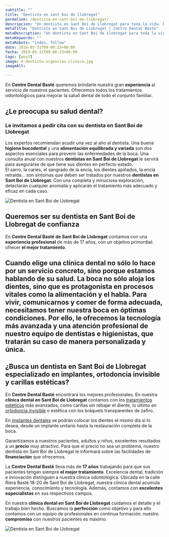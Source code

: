 ```yaml
---
subtitle: ""
title: "Dentista en sant boi de llobregat"
permalink: /dentista-en-sant-boi-de-llobregat/
descripcion: "Un dentista en Sant Boi de Llobregat para toda la vida. En Centre Dental Basté queremos brindarle nuestra experiencia al servicio de nuestros pacientes."
metaTitle: "Dentista en Sant Boi de Llobregat | Centre Dental Baste"
metaDescription: "Un dentista en Sant Boi de Llobregat para toda la vida. En Centre Dental Basté queremos brindarle nuestra experiencia al servicio de nuestros pacientes." 
metaKeywords: ""
metaRobots: "index, follow"
date: 2019-05-31T09:00:23+00:00
fecha: 2019-05-31T09:00:23+00:00
tags: [post]
image: 6-dentista-urgencias-clinica.jpg
imageAlt: 

---
```



En **Centre Dental Basté** queremos brindarle nuestra gran **experiencia** al servicio de nuestros pacientes. Ofrecemos todos los tratamientos odontológicos para mejorar la salud dental de todo el conjunto familiar.


## ¿Le preocupa su salud dental?  
### Le invitamos a pedir cita con su dentista en Sant Boi de Llobregat

Los expertos recomiendan acudir una vez al año al dentista. Una buena **higiene bucodental** y una **alimentación equilibrada y variada** son dos aspectos esenciales para prevenir las enfermedades de la boca. Una consulta anual con nuestros **dentistas en Sant Boi de Llobregat** le servirá para asegurarse de que tiene sus dientes en perfecto estado.  
El sarro, la caries, el sangrado de la encía, los dientes apiñados, la encía retraída… son síntomas que deben ser tratados por nuestros **dentistas en Sant Boi de Llobregat**. Con una completa y minuciosa exploración, detectarán cualquier anomalía y aplicarán el tratamiento más adecuado y eficaz en cada caso.

![Dentista en Sant Boi de Llobregat](/assets/static/images/blog/blog-inner/dentista-en-sant-boi-llobregat-2.jpg "Dentista en Sant Boi de Llobregat")



## Queremos ser su dentista en Sant Boi de Llobregat de confianza

En **Centre Dental Basté de Sant Boi de Llobregat** contamos con una **experiencia profesional** de más de 17 años, con un objetivo primordial: ofrecer **el mejor tratamiento**.

Cuando elige una clínica dental no sólo lo hace por un servicio concreto, sino porque estamos hablando de su **salud**. La boca no sólo aloja los dientes, sino que es protagonista en procesos vitales como la alimentación y el habla. Para vivir, comunicarnos y comer de forma adecuada, necesitamos tener nuestra boca en óptimas condiciones. Por ello, le ofrecemos la **tecnología más avanzada** y una **atención profesional** de nuestro equipo de dentistas e higienistas, que tratarán su caso de manera personalizada y única.
---

## ¿Busca un dentista en Sant Boi de Llobregat especializado en implantes, ortodoncia invisible y carillas estéticas?

En **Centre Dental Basté** encontrará los mejores profesionales. En nuestra **clínica dental en Sant Boi de Llobregat** contamos con los [tratamientos estéticos](https://centredentalbaste.com/tratamientos/estetica-dental-sant-boi-de-llobregat/) más avanzados, como carillas sin rebajar el diente, lo último en [ortodoncia invisible](https://centredentalbaste.com/invisalign-sant-boi-llobregat-barcelona/) o estética con los bráquets transparentes de zafiro.  

En [implantes dentales](https://centredentalbaste.com/tratamientos/implantes-dentales-sant-boi-de-llobregat/) se podrán colocar los dientes el mismo día si lo desea, desde un implante unitario hasta la restauración completa de la boca.

Garantizamos a nuestros pacientes, adultos y niños, excelentes resultados a un **precio** muy atractivo. Para que el precio no sea un problema, nuestro dentista en Sant Boi de Llobregat le informará sobre las facilidades de **financiación** que ofrecemos.

La **Centre Dental Basté** lleva más de **17 años** trabajando para que sus pacientes tengan siempre **el mejor tratamiento**. Excelencia dental, tradición e innovación distinguen a nuestra clínica odontológica. Ubicada en la calle Riera Basté 18-20 de Sant Boi de Llobregat, nuestra clínica dental acumula experiencia, conocimiento y tecnología. Además, contamos con **excelentes especialistas** en sus respectivos campos.

En nuestra **clínica dental en Sant Boi de Llobregat** cuidamos el detalle y el trabajo bien hecho. Buscamos la **perfección** como objetivo y para ello contamos con un equipo de profesionales en continua formación: nuestro **compromiso** con nuestros pacientes es máximo.

![Dentista en Sant Boi de Llobregat](/assets/static/images/blog/blog-inner/dentista-en-sant-boi-llobregat.jpg "Dentista en Sant Boi de Llobregat")